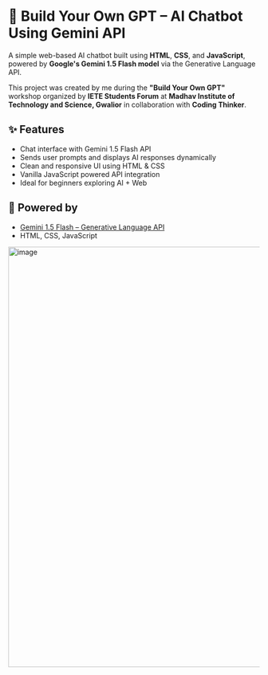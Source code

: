 #  💬 Build Your Own GPT – AI Chatbot Using Gemini API

A simple web-based AI chatbot built using **HTML**, **CSS**, and **JavaScript**, powered by **Google's Gemini 1.5 Flash model** via the Generative Language API.

This project was created by me during the **"Build Your Own GPT"** workshop organized by **IETE Students Forum** at **Madhav Institute of Technology and Science, Gwalior** in collaboration with **Coding Thinker**.

## ✨ Features

- Chat interface with Gemini 1.5 Flash API
- Sends user prompts and displays AI responses dynamically
- Clean and responsive UI using HTML & CSS
- Vanilla JavaScript powered API integration
- Ideal for beginners exploring AI + Web

## 🧠 Powered by

- [Gemini 1.5 Flash – Generative Language API](https://ai.google.dev/)
- HTML, CSS, JavaScript 

<img width="1733" height="844" alt="image" src="https://github.com/user-attachments/assets/c525fb78-074c-46a4-80b6-7bc49f2cf5f8" />

